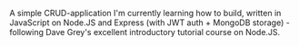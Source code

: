 A simple CRUD-application I'm currently learning how to build, written in JavaScript on Node.JS and Express (with JWT auth + MongoDB storage) - following Dave Grey's excellent introductory tutorial course on Node.JS.
